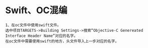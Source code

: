 # Swift、OC混编

```
1、在oc文件中使用swift文件。
选中项目TARGETS->Building Settings->搜索“Objective-C Genereated Interface Header Name”对应的名字。
在oc文件中需要使用swift的地方，头文件导入上一步对应的名字。
```



